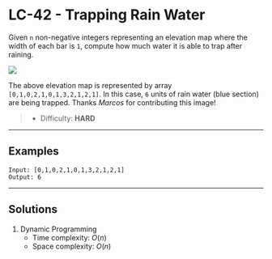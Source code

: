 # LC-42 - Trapping Rain Water

Given `n` non-negative integers representing an elevation map where the width of each bar is `1`, compute how much water it is able to trap after raining.

![](https://assets.leetcode.com/uploads/2018/10/22/rainwatertrap.png)

The above elevation map is represented by array `[0,1,0,2,1,0,1,3,2,1,2,1]`. In this case, `6` units of rain water (blue section) are being trapped. Thanks *Marcos* for contributing this image!

> * Difficulty: **HARD**

---
## Examples

```
Input: [0,1,0,2,1,0,1,3,2,1,2,1]
Output: 6
```

---
## Solutions

1. Dynamic Programming
    * Time complexity: $O(n)$
    * Space complexity: $O(n)$